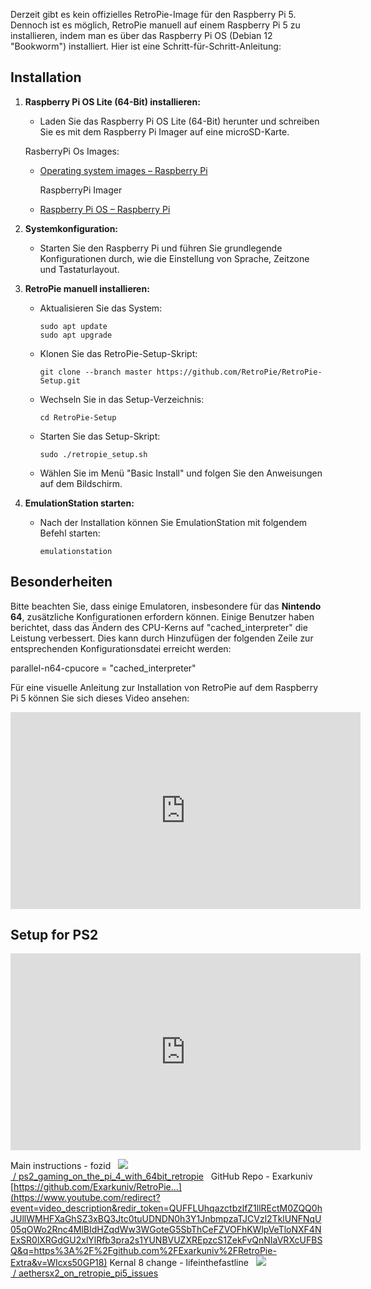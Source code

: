 Derzeit gibt es kein offizielles RetroPie-Image für den Raspberry Pi 5. Dennoch ist es möglich, RetroPie manuell auf einem Raspberry Pi 5 zu installieren, indem man es über das Raspberry Pi OS (Debian 12 "Bookworm") installiert. Hier ist eine Schritt-für-Schritt-Anleitung:

## Installation

1. **Raspberry Pi OS Lite (64-Bit) installieren:**
    
    - Laden Sie das Raspberry Pi OS Lite (64-Bit) herunter und schreiben Sie es mit dem Raspberry Pi Imager auf eine microSD-Karte.
     
     RasberryPi Os Images:
    - [Operating system images – Raspberry Pi](https://www.raspberrypi.com/software/operating-systems/)
    
	  RaspberryPi Imager
    - [Raspberry Pi OS – Raspberry Pi](https://www.raspberrypi.com/software/)
    
2. **Systemkonfiguration:**
    
    - Starten Sie den Raspberry Pi und führen Sie grundlegende Konfigurationen durch, wie die Einstellung von Sprache, Zeitzone und Tastaturlayout.
3. **RetroPie manuell installieren:**
    
    - Aktualisieren Sie das System:
        
        ```
        sudo apt update
        sudo apt upgrade
        ```
        
    - Klonen Sie das RetroPie-Setup-Skript:
        
        ```
        git clone --branch master https://github.com/RetroPie/RetroPie-Setup.git
        ```
        
    - Wechseln Sie in das Setup-Verzeichnis:
        
        ```
        cd RetroPie-Setup
        ```
        
    - Starten Sie das Setup-Skript:
        
        ```
        sudo ./retropie_setup.sh
        ```
        
    - Wählen Sie im Menü "Basic Install" und folgen Sie den Anweisungen auf dem Bildschirm. 
    
4. **EmulationStation starten:**
    
    - Nach der Installation können Sie EmulationStation mit folgendem Befehl starten:
        
        ```
        emulationstation
        ```
        

## Besonderheiten

Bitte beachten Sie, dass einige Emulatoren, insbesondere für das **Nintendo 64**, zusätzliche Konfigurationen erfordern können. Einige Benutzer haben berichtet, dass das Ändern des CPU-Kerns auf "cached_interpreter" die Leistung verbessert. Dies kann durch Hinzufügen der folgenden Zeile zur entsprechenden Konfigurationsdatei erreicht werden:


parallel-n64-cpucore = "cached_interpreter"



Für eine visuelle Anleitung zur Installation von RetroPie auf dem Raspberry Pi 5 können Sie sich dieses Video ansehen:

<iframe width="560" height="315" src="https://www.youtube.com/embed/PAePvz6YSWo?si=byGwVopCQFJUzmby" title="YouTube video player" frameborder="0" allow="accelerometer; autoplay; clipboard-write; encrypted-media; gyroscope; picture-in-picture; web-share" referrerpolicy="strict-origin-when-cross-origin" allowfullscreen></iframe>


## Setup for PS2

<iframe width="560" height="315" src="https://www.youtube.com/embed/WIcxs50GP18?si=hHOXx_eJ7Cc7j34S" title="YouTube video player" frameborder="0" allow="accelerometer; autoplay; clipboard-write; encrypted-media; gyroscope; picture-in-picture; web-share" referrerpolicy="strict-origin-when-cross-origin" allowfullscreen></iframe>

Main instructions - fozid   [![](https://www.gstatic.com/youtube/img/watch/social_media/reddit_1x.png) / ps2_gaming_on_the_pi_4_with_64bit_retropie](https://www.youtube.com/redirect?event=video_description&redir_token=QUFFLUhqbWNaUUZxUFotclBsbW05OEpqX2d0bGxMb2E5Z3xBQ3Jtc0trc1VPNlQ1VmN5b01icTc5YkpxRElXYk9DQW9jaU1yemRrRkYxR2pIVlpfaURQRjR3S1U3YlNvNnFwYmZSaTJFd1Q4MGpyZVh2VVVidU5pTFh1Mk4zQlZ3TWdaX2dseC1yRFowVzN5c0lXdnF2V1dOWQ&q=https%3A%2F%2Fwww.reddit.com%2Fr%2FRetroPie%2Fcomments%2F1cqw8sv%2Fps2_gaming_on_the_pi_4_with_64bit_retropie%2F&v=WIcxs50GP18)   
GitHub Repo - Exarkuniv [https://github.com/Exarkuniv/RetroPie...](https://www.youtube.com/redirect?event=video_description&redir_token=QUFFLUhqazctbzlfZ1llREctM0ZQQ0hJUllWMHFXaGhSZ3xBQ3Jtc0tuUDNDN0h3Y1JnbmpzaTJCVzl2TklUNFNqU05qOWo2Rnc4MlBIdHZqdWw3WGoteG5SbThCeFZVOFhKWlpVeTloNXF4NExSR0lXRGdGU2xlYlRfb3pra2s1YUNBVUZXREpzcS1ZekFvQnNIaVRXcUFBSQ&q=https%3A%2F%2Fgithub.com%2FExarkuniv%2FRetroPie-Extra&v=WIcxs50GP18) 
Kernal 8 change - lifeinthefastline   [![](https://www.gstatic.com/youtube/img/watch/social_media/reddit_1x.png) / aethersx2_on_retropie_pi5_issues](https://www.youtube.com/redirect?event=video_description&redir_token=QUFFLUhqazVoaUpXcnhhOUJ3cTlrVmRyZHJwbVRtQlFsQXxBQ3Jtc0tscFYtLWZPR25QOUlROU03TUwtR2I4YTVwbzJ2ZXVDZ0k2SHJhTWxTWk5TUDlyakdKRGxyRTQxaE5jUG9pX2daLXl4YVBxR2o3aHhaYzN6NW14NGV5SjgzVHpwRktQVXRHcGQyWkJ2T2dSdkZ2U1FIdw&q=https%3A%2F%2Fwww.reddit.com%2Fr%2FRetroPie%2Fcomments%2F1e0duvq%2Faethersx2_on_retropie_pi5_issues&v=WIcxs50GP18)
